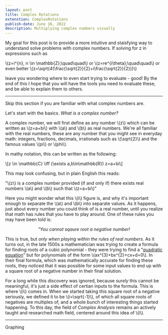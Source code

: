 ```yaml
---
layout: post
title: Complex Rotations
extenstion: ComplexRotations
publish-date: June 16, 2022
description: Multiplying complex numbers visually
---
```


My goal for this post is to provide a more intuitive and staisfying way to understand solve problems with complex numbers. If solving for z in expressions such as

\\(z=i^{n}, n \in \mathbb{Z};\quad\quad\\) or \\(z=re^{i\theta};\quad\quad\\) or even better \\(z=\sqrt{4(\frac{\sqrt{2}}{2}+i\frac{\sqrt{2}}{2})}\\)

leave you wondering where to even start trying to evaluate - good! By the end of this I hope that you will have the tools you need to evaluate these, and be able to explain them to others.

-----

Skip this section if you are familiar with what complex numbers are.

Let's start with the basics. *What is a complex number?*

A complex number, we will first define as any number \\(z\\) which can be written as \\(z=a+bi\\) with \\(a\\) and \\(b\\) as real numbers. We're all familiar with the real numbers, these are any number that you might see in everyday math: integers, fractions, decimals, irrationals such as \\(\sqrt{2}\\) and the famous values \\(pi\\) or \\(phi\\).

In mathy notation, this can be written as the following:

\\[z \in \mathbb{C} \iff (\exists a,b\in\mathbb{R}) z=a+bi\\]

This may look confusing, but in plain English this reads:

"\\(z\\) is a complex number provided (if and only if) there exists real numbers \\(a\\) and \\(b\\) such that \\(z=a+bi\\)"

Here you might wonder what this \\(i\\) figure is, and why it's important enough to separate the \\(a\\) and \\(b\\) into separate values. As it happens, just about every number you could think of is a real number, until you realize that math has rules that you have to play around. One of these rules you may have been told is:

<p style="text-align:center;"><i>"You cannot sqaure root a negative number!</i></p>

This is true, but *only when playing within the rules of real numbers*. As it turns out, in the late 1500s a mathematician was trying to create a formula for finding roots of a cubic polynomial - they were trying to find a "[quadratic equation]("https://en.wikipedia.org/wiki/Quadratic_equation")" but for polynomials of the form \\(ax^{3}+bx^{2}+cx+d=0\\). In their final formula, which was mathematically accurate for finding these roots, they noticed that it was possible for some input values to end up with a square root of a negative number in their final solution.

For a long while this discovery was ignored, because *surely* this cannot be meaningful, it's just a side effect of certian inputs to the formula. This is where \\(i\\) comes in. When we started taking this square root of a negative seriously, we defined it to be \\(i=\sqrt{-1}\\), of which all square roots of negatives are multiples of, and a whole bunch of interesting things started happening. To this day, the field of *Complex Analysis* remains an actively taught and researched math field, centered around this idea of \\(i\\).

-----

Graphing 